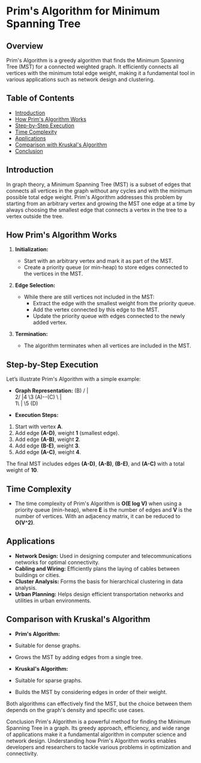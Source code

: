 # Prim's Algorithm for Minimum Spanning Tree

## Overview
Prim's Algorithm is a greedy algorithm that finds the Minimum Spanning Tree (MST) for a connected weighted graph. It efficiently connects all vertices with the minimum total edge weight, making it a fundamental tool in various applications such as network design and clustering.

## Table of Contents
- [Introduction](#introduction)
- [How Prim's Algorithm Works](#how-prims-algorithm-works)
- [Step-by-Step Execution](#step-by-step-execution)
- [Time Complexity](#time-complexity)
- [Applications](#applications)
- [Comparison with Kruskal's Algorithm](#comparison-with-kruskals-algorithm)
- [Conclusion](#conclusion)

## Introduction
In graph theory, a Minimum Spanning Tree (MST) is a subset of edges that connects all vertices in the graph without any cycles and with the minimum possible total edge weight. Prim's Algorithm addresses this problem by starting from an arbitrary vertex and growing the MST one edge at a time by always choosing the smallest edge that connects a vertex in the tree to a vertex outside the tree.

## How Prim's Algorithm Works
1. **Initialization:**
   - Start with an arbitrary vertex and mark it as part of the MST.
   - Create a priority queue (or min-heap) to store edges connected to the vertices in the MST.

2. **Edge Selection:**
   - While there are still vertices not included in the MST:
     - Extract the edge with the smallest weight from the priority queue.
     - Add the vertex connected by this edge to the MST.
     - Update the priority queue with edges connected to the newly added vertex.

3. **Termination:**
   - The algorithm terminates when all vertices are included in the MST.

## Step-by-Step Execution
Let’s illustrate Prim's Algorithm with a simple example:

- **Graph Representation:**
   (B)
  / | \
2/  |4  \3
(A)--(C)
  \  | \
  1\ |  \5
    (D)

- **Execution Steps:**
1. Start with vertex **A**.
2. Add edge **(A-D)**, weight **1** (smallest edge).
3. Add edge **(A-B)**, weight **2**.
4. Add edge **(B-E)**, weight **3**.
5. Add edge **(A-C)**, weight **4**.

The final MST includes edges **(A-D)**, **(A-B)**, **(B-E)**, and **(A-C)** with a total weight of **10**.

## Time Complexity
- The time complexity of Prim's Algorithm is **O(E log V)** when using a priority queue (min-heap), where **E** is the number of edges and **V** is the number of vertices. With an adjacency matrix, it can be reduced to **O(V^2)**.

## Applications
- **Network Design:** Used in designing computer and telecommunications networks for optimal connectivity.
- **Cabling and Wiring:** Efficiently plans the laying of cables between buildings or cities.
- **Cluster Analysis:** Forms the basis for hierarchical clustering in data analysis.
- **Urban Planning:** Helps design efficient transportation networks and utilities in urban environments.

## Comparison with Kruskal's Algorithm
- **Prim's Algorithm:**
- Suitable for dense graphs.
- Grows the MST by adding edges from a single tree.

- **Kruskal's Algorithm:**
- Suitable for sparse graphs.
- Builds the MST by considering edges in order of their weight.

Both algorithms can effectively find the MST, but the choice between them depends on the graph's density and specific use cases.

Conclusion
Prim's Algorithm is a powerful method for finding the Minimum Spanning Tree in a graph. Its greedy approach, efficiency, and wide range of applications make it a fundamental algorithm in computer science and network design. Understanding how Prim's Algorithm works enables developers and researchers to tackle various problems in optimization and connectivity.
